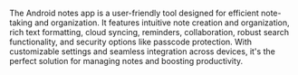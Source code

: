 The Android notes app is a user-friendly tool designed for efficient note-taking and organization. It features intuitive note creation and organization, rich text formatting, cloud syncing, reminders, collaboration, robust search functionality, and security options like passcode protection. With customizable settings and seamless integration across devices, it's the perfect solution for managing notes and boosting productivity.






